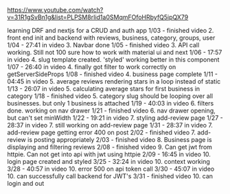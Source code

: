 https://www.youtube.com/watch?v=31R1gSvBn1g&list=PLPSM8rIid1a0SMqmFOfoHRbyfQ5ipQX79

learning DRF and nextjs for a CRUD and auth app
1/03 - finished video 2. front end init and backend with reviews, business, category, groups, user
1/04 - 27:41 in video 3. Navbar done
1/05 - finished video 3. API call working. Still not 100 sure how to work with material ui and next
1/06 - 17:57 in video 4. slug template created. 'styled' working better in this component
1/07 - 26:40 in video 4. finally got filter to work correctly on getServerSideProps
1/08 - finished video 4. business page complete 
1/11 - 04:45 in video 5. average reviews rendering stars in a loop instead of static
1/13 - 26:07 in video 5. calculating average stars for first business in category
1/18 - finished video 5. category slug should be looping over all businesses. but only 1 business is attached
1/19 - 40:03 in video 6. filters done. working on nav drawer
1/21 - finished video 6. nav drawer opening, but can't set minWidth
1/22 - 19:21 in video 7. styling add-review page
1/27 - 28:37 in video 7. still working on add-review page
1/31 - 28:37 in video 7. add-review page getting error 400 on post
2/02 - finished video 7. add-review is posting appropriately
2/03 - finished video 8. Business page is displaying and filtering reviews
2/08 - finished video 9. Can get jwt from httpie. Can not get into api with jwt using httpie
2/09 - 16:45 in video 10. login page created and styled
3/25 - 32:24 in video 10. context working
3/28 - 40:57 in video 10. error 500 on api token call
3/30 - 45:07 in video 10. can successfully call backend for JWT's
3/31 - finished video 10. can login and out